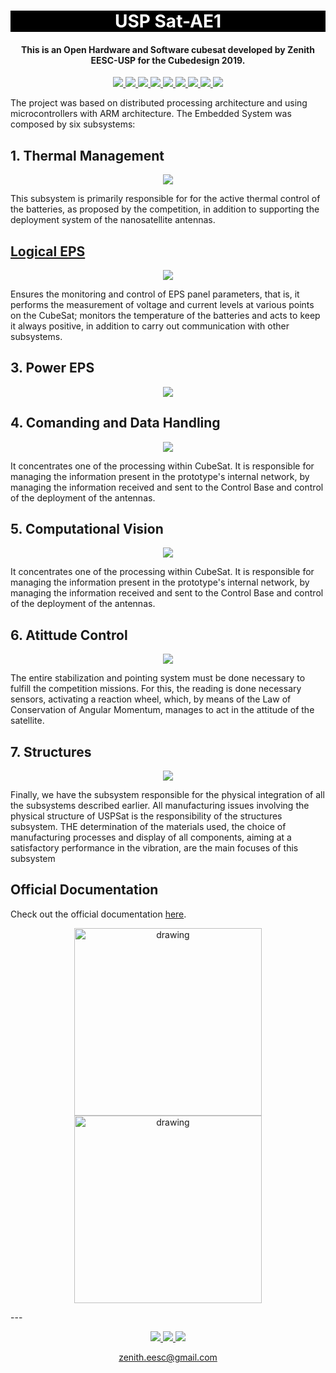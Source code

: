 


<h1 align="center" style="color:white; background-color:black">USP Sat-AE1</h1>
<h4 align="center">This is an Open Hardware and Software cubesat developed by Zenith EESC-USP for the Cubedesign 2019.</h4>

<p align="center">
	<a href="http://zenith.eesc.usp.br/">
    <img src="https://img.shields.io/badge/Zenith-Embarcados-black?style=for-the-badge"/>
    </a>
    <a href="https://eesc.usp.br/">
    <img src="https://img.shields.io/badge/Linked%20to-EESC--USP-black?style=for-the-badge"/>
    </a>
    <a href="https://github.com/zenitheesc/USPSat-AE1/blob/main/LICENSE">
    <img src="https://img.shields.io/github/license/zenitheesc/USPSat-AE1?style=for-the-badge"/>
    </a>
    <a href="https://github.com/zenitheesc/USPSat-AE1/issues">
    <img src="https://img.shields.io/github/issues/zenitheesc/USPSat-AE1?style=for-the-badge"/>
    </a>
    <a href="https://github.com/zenitheesc/USPSat-AE1/commits/main">
    <img src="https://img.shields.io/github/commit-activity/m/zenitheesc/USPSat-AE1?style=for-the-badge">
    </a>
    <a href="https://github.com/zenitheesc/USPSat-AE1/graphs/contributors">
    <img src="https://img.shields.io/github/contributors/zenitheesc/USPSat-AE1?style=for-the-badge"/>
    </a>
    <a href="https://github.com/zenitheesc/USPSat-AE1/commits/main">
    <img src="https://img.shields.io/github/last-commit/zenitheesc/USPSat-AE1?style=for-the-badge"/>
    </a>
    <a href="https://github.com/zenitheesc/USPSat-AE1/issues">
    <img src="https://img.shields.io/github/issues-raw/zenitheesc/USPSat-AE1?style=for-the-badge" />
    </a>
    <a href="https://github.com/zenitheesc/USPSat-AE1/pulls">
    <img src = "https://img.shields.io/github/issues-pr-raw/zenitheesc/USPSat-AE1?style=for-the-badge">
    </a>
</p>

The project was based on distributed processing architecture and using microcontrollers with ARM architecture. The Embedded System was composed by six subsystems:

## 1. Thermal Management

<p align = "center">
<img src="https://raw.githubusercontent.com/zenitheesc/Zenith-Wiki/gh-pages/assets/images/thermmgn.jpg"/>
</p>

This subsystem is primarily responsible for
for the active thermal control of the batteries, as proposed by the competition,
in addition to supporting the deployment system of the nanosatellite antennas.

<a href="https://github.com/zenitheesc/USPSat-AE1/tree/master/Varela-Logical_EPS%20v.1.0"><h2>Logical EPS</h2></a>
<p align = "center">
<img src="https://raw.githubusercontent.com/zenitheesc/Zenith-Wiki/gh-pages/assets/images/eps2.jpg"/>
</p>

Ensures the monitoring and control of EPS panel parameters,
that is, it performs the measurement of voltage and current levels at various points on the CubeSat;
monitors the temperature of the batteries and acts to keep it always positive, in addition to
carry out communication with other subsystems.

## 3. Power EPS

<p align = "center">
<img src="https://raw.githubusercontent.com/zenitheesc/Zenith-Wiki/gh-pages/assets/images/eps1.jpg"/>
</p>

## 4. Comanding and Data Handling

<p align = "center">
<img src="https://github.com/zenitheesc/Zenith-Wiki/blob/gh-pages/assets/images/comm.jpg?raw=true"/>
</p>

It concentrates one of the processing within CubeSat. It is responsible for managing the information
present in the prototype's internal network, by managing the information received and sent to the Control Base and control of the deployment of the antennas.

## 5. Computational Vision

<p align = "center">
<img src="https://github.com/zenitheesc/Zenith-Wiki/blob/gh-pages/assets/images/process.jpg?raw=true"/>
</p>
It concentrates one of the
processing within CubeSat. It is responsible for managing the information
present in the prototype's internal network, by managing the information received
and sent to the Control Base and control of the deployment of the antennas.

## 6. Atittude Control

<p align = "center">
<img src="https://github.com/zenitheesc/Zenith-Wiki/blob/gh-pages/assets/images/ctr.jpg?raw=true"/>
</p>

The entire stabilization and pointing system must be done necessary to fulfill the competition missions. For this, the reading is done necessary sensors, activating a reaction wheel, which, by means of the Law of
Conservation of Angular Momentum, manages to act in the attitude of the satellite.

## 7. Structures

<p align = "center">
<img src="https://github.com/zenitheesc/Zenith-Wiki/blob/gh-pages/assets/images/str.jpg?raw=true"/>
</p>


Finally, we have the subsystem responsible for the physical integration of all
the subsystems described earlier. All manufacturing issues involving
the physical structure of USPSat is the responsibility of the structures subsystem. THE
determination of the materials used, the choice of manufacturing processes and display of all components, aiming at a satisfactory performance in the
vibration, are the main focuses of this subsystem

## Official Documentation

Check out the official documentation [here](https://github.com/zenitheesc/USPSat-AE1/blob/master/USPSat_Report.pdf).

<p align = "center">
<img src="https://github.com/zenitheesc/Zenith-Wiki/blob/gh-pages/assets/images/20190706_203958.jpg" alt="drawing" width="300" align="center"/>

<img src="https://github.com/zenitheesc/Zenith-Wiki/blob/gh-pages/assets/images/20190722_043926.jpg" alt="drawing" width="300" align="center"/>
</p>
---

<p align="center">
    <a href="http://zenith.eesc.usp.br">
    <img src="https://img.shields.io/badge/Check%20out-Zenith's Oficial Website-black?style=for-the-badge" />
    </a> 
    <a href="https://www.facebook.com/zenitheesc">
    <img src="https://img.shields.io/badge/Like%20us%20on-facebook-blue?style=for-the-badge"/>
    </a> 
    <a href="https://www.instagram.com/zenith_eesc/">
    <img src="https://img.shields.io/badge/Follow%20us%20on-Instagram-red?style=for-the-badge"/>
    </a>

</p>
<p align = "center">
<a href="zenith.eesc@gmail.com">zenith.eesc@gmail.com</a>
</p>
